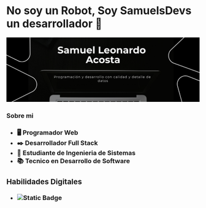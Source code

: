 <head>
    <meta charset="UTF-8">
    <meta name="viewport" content="width=device-width, initial-scale=1.0">
  <!-- libreria bootrstrap digital-->
  <link href="https://cdn.jsdelivr.net/npm/bootstrap@5.3.3/dist/css/bootstrap.min.css" rel="stylesheet" integrity="sha384-QWTKZyjpPEjISv5WaRU9OFeRpok6YctnYmDr5pNlyT2bRjXh0JMhjY6hW+ALEwIH" crossorigin="anonymous">
  <!-- libreria bootrstap local-->
  <link src="./bootstrap-5.3.3-dist/css" rel="stylesheet">
  <link src="./bootstrap-5.3.3-dist/js" rel="stylesheet">
  <!-- css local propio -->
  <link src="./ASSETS/CSS/styles_1.css" rel="stylesheet"
</head>

<h1> No soy un Robot, Soy SamuelsDevs un desarrollador 👋 </h1>
<img src="./ASSETS/IMAGES/programacion-y_65888283 (1).png" class="banner">
<h3> Sobre mi <h3>

- 🖥️ Programador Web
- ✒️ Desarrollador Full Stack
- 👯 Estudiante de Ingenieria de Sistemas
- 📚 Tecnico en Desarrollo de Software
<div>
<h3>Habilidades Digitales</h3>

- <img alt="Static Badge" src="https://img.shields.io/badge/:badgeContent">

</div>
